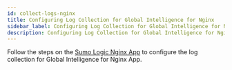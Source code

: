 ```yaml
---
id: collect-logs-nginx
title: Configuring Log Collection for Global Intelligence for Nginx
sidebar_label: Configuring Log Collection for Global Intelligence for Nginx
description: Configuring Log Collection for Global Intelligence for Nginx.
---
```


Follow the steps on the [Sumo Logic Nginx App](/docs/integrations/web-servers/nginx-legacy) to configure the log collection for Global Intelligence for Nginx App.
